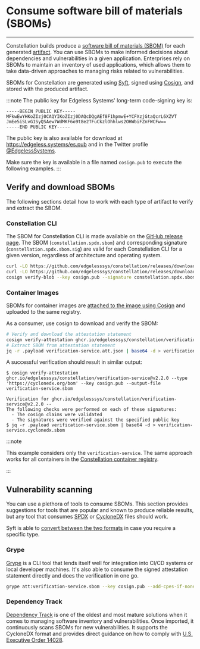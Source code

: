 # Consume software bill of materials (SBOMs)

<asciinemaWidget src="/constellation/assets/check-sbom.cast" rows="20" cols="112" idleTimeLimit="3" preload="true" theme="edgeless" />

---

Constellation builds produce a [software bill of materials (SBOM)](https://www.ntia.gov/SBOM) for each generated [artifact](../architecture/microservices.md).
You can use SBOMs to make informed decisions about dependencies and vulnerabilities in a given application. Enterprises rely on SBOMs to maintain an inventory of used applications, which allows them to take data-driven approaches to managing risks related to vulnerabilities.

SBOMs for Constellation are generated using [Syft](https://github.com/anchore/syft), signed using [Cosign](https://github.com/sigstore/cosign), and stored with the produced artifact.

:::note
The public key for Edgeless Systems' long-term code-signing key is:
```
-----BEGIN PUBLIC KEY-----
MFkwEwYHKoZIzj0CAQYIKoZIzj0DAQcDQgAEf8F1hpmwE+YCFXzjGtaQcrL6XZVT
JmEe5iSLvG1SyQSAew7WdMKF6o9t8e2TFuCkzlOhhlws2OHWbiFZnFWCFw==
-----END PUBLIC KEY-----
```
The public key is also available for download at https://edgeless.systems/es.pub and in the Twitter profile [@EdgelessSystems](https://twitter.com/EdgelessSystems).

Make sure the key is available in a file named `cosign.pub` to execute the following examples.
:::

## Verify and download SBOMs

The following sections detail how to work with each type of artifact to verify and extract the SBOM.

### Constellation CLI

The SBOM for Constellation CLI is made available on the [GitHub release page](https://github.com/edgelesssys/constellation/releases). The SBOM (`constellation.spdx.sbom`) and corresponding signature (`constellation.spdx.sbom.sig`) are valid for each Constellation CLI for a given version, regardless of architecture and operating system.

```bash
curl -LO https://github.com/edgelesssys/constellation/releases/download/v2.2.0/constellation.spdx.sbom
curl -LO https://github.com/edgelesssys/constellation/releases/download/v2.2.0/constellation.spdx.sbom.sig
cosign verify-blob --key cosign.pub --signature constellation.spdx.sbom.sig constellation.spdx.sbom
```

### Container Images

SBOMs for container images are [attached to the image using Cosign](https://docs.sigstore.dev/cosign/other_types#sboms-software-bill-of-materials) and uploaded to the same registry.

As a consumer, use cosign to download and verify the SBOM:

```bash
# Verify and download the attestation statement
cosign verify-attestation ghcr.io/edgelesssys/constellation/verification-service@v2.2.0 --type 'https://cyclonedx.org/bom' --key cosign.pub --output-file verification-service.att.json
# Extract SBOM from attestation statement
jq -r .payload verification-service.att.json | base64 -d > verification-service.cyclonedx.sbom
```

A successful verification should result in similar output:

```shell-session
$ cosign verify-attestation ghcr.io/edgelesssys/constellation/verification-service@v2.2.0 --type 'https://cyclonedx.org/bom' --key cosign.pub --output-file verification-service.sbom

Verification for ghcr.io/edgelesssys/constellation/verification-service@v2.2.0 --
The following checks were performed on each of these signatures:
  - The cosign claims were validated
  - The signatures were verified against the specified public key
$ jq -r .payload verification-service.sbom | base64 -d > verification-service.cyclonedx.sbom
```

:::note

This example considers only the `verification-service`. The same approach works for all containers in the [Constellation container registry](https://github.com/orgs/edgelesssys/packages?repo_name=constellation).

:::

<!--
TODO(malt3): Once mkosi is implemented
## Operating System
-->

## Vulnerability scanning

You can use a plethora of tools to consume SBOMs. This section provides suggestions for tools that are popular and known to produce reliable results, but any tool that consumes [SPDX](https://spdx.dev/) or [CycloneDX](https://cyclonedx.org/) files should work.

Syft is able to [convert between the two formats](https://github.com/anchore/syft#format-conversion-experimental) in case you require a specific type.

### Grype

[Grype](https://github.com/anchore/grype) is a CLI tool that lends itself well for integration into CI/CD systems or local developer machines. It's also able to consume the signed attestation statement directly and does the verification in one go.

```bash
grype att:verification-service.sbom --key cosign.pub --add-cpes-if-none -q
```

### Dependency Track

[Dependency Track](https://dependencytrack.org/) is one of the oldest and most mature solutions when it comes to managing software inventory and vulnerabilities. Once imported, it continuously scans SBOMs for new vulnerabilities. It supports the CycloneDX format and provides direct guidance on how to comply with [U.S. Executive Order 14028](https://docs.dependencytrack.org/usage/executive-order-14028/).

